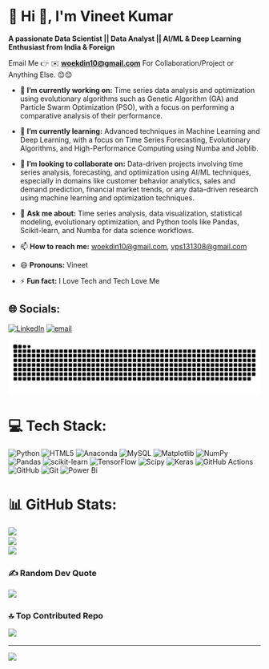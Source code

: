# 💫 Hi 👋, I'm Vineet Kumar
**A passionate Data Scientist || Data Analyst || AI/ML & Deep Learning Enthusiast from India & Foreign**

Email Me 👉 ✉️ **woekdin10@gmail.com** For Collaboration/Project or Anything Else. 😊😊

- 🔭 **I’m currently working on:** Time series data analysis and optimization using evolutionary algorithms such as Genetic Algorithm (GA) and Particle Swarm Optimization (PSO), with a focus on performing a comparative analysis of their performance.


- 🌱 **I’m currently learning:** Advanced techniques in Machine Learning and Deep Learning, with a focus on Time Series Forecasting, Evolutionary Algorithms, and High-Performance Computing using Numba and Joblib.
- 👯 **I’m looking to collaborate on:** Data-driven projects involving time series analysis, forecasting, and optimization using AI/ML techniques, especially in domains like customer behavior analytics, sales and demand prediction, financial market trends, or any data-driven research using machine learning and optimization techniques.

- 💬 **Ask me about:** Time series analysis, data visualization, statistical modeling, evolutionary optimization, and Python tools like Pandas, Scikit-learn, and Numba for data science workflows.

- 📫 **How to reach me:** woekdin10@gmail.com, vps131308@gmail.com
- 😄 **Pronouns:** Vineet
- ⚡ **Fun fact:** I Love Tech and Tech Love Me
  
## 🌐 Socials:
[![LinkedIn](https://img.shields.io/badge/LinkedIn-%230077B5.svg?logo=linkedin&logoColor=white)](https://linkedin.com/in/vineet-kumar-97b824236/) [![email](https://img.shields.io/badge/Email-D14836?logo=gmail&logoColor=white)](mailto:woekdin10@gmail.com) 

<!-- Snake Game Repo View -->

<picture>
  <source media="(prefers-color-scheme: dark)" srcset="https://raw.githubusercontent.com/woekdin123/woekdin123/output/github-snake-dark.svg" />
  <source media="(prefers-color-scheme: light)" srcset="https://raw.githubusercontent.com/woekdin123/woekdin123/output/github-snake.svg" />
  <img alt="github-snake" src="https://raw.githubusercontent.com/woekdin123/woekdin123/output/github-snake.svg" />
</picture>

# 💻 Tech Stack:
![Python](https://img.shields.io/badge/python-3670A0?style=for-the-badge&logo=python&logoColor=ffdd54) ![HTML5](https://img.shields.io/badge/html5-%23E34F26.svg?style=for-the-badge&logo=html5&logoColor=white) ![Anaconda](https://img.shields.io/badge/Anaconda-%2344A833.svg?style=for-the-badge&logo=anaconda&logoColor=white) ![MySQL](https://img.shields.io/badge/mysql-4479A1.svg?style=for-the-badge&logo=mysql&logoColor=white) ![Matplotlib](https://img.shields.io/badge/Matplotlib-%23ffffff.svg?style=for-the-badge&logo=Matplotlib&logoColor=black) ![NumPy](https://img.shields.io/badge/numpy-%23013243.svg?style=for-the-badge&logo=numpy&logoColor=white) ![Pandas](https://img.shields.io/badge/pandas-%23150458.svg?style=for-the-badge&logo=pandas&logoColor=white) ![scikit-learn](https://img.shields.io/badge/scikit--learn-%23F7931E.svg?style=for-the-badge&logo=scikit-learn&logoColor=white) ![TensorFlow](https://img.shields.io/badge/TensorFlow-%23FF6F00.svg?style=for-the-badge&logo=TensorFlow&logoColor=white) ![Scipy](https://img.shields.io/badge/SciPy-%230C55A5.svg?style=for-the-badge&logo=scipy&logoColor=%white) ![Keras](https://img.shields.io/badge/Keras-%23D00000.svg?style=for-the-badge&logo=Keras&logoColor=white) ![GitHub Actions](https://img.shields.io/badge/github%20actions-%232671E5.svg?style=for-the-badge&logo=githubactions&logoColor=white) ![GitHub](https://img.shields.io/badge/github-%23121011.svg?style=for-the-badge&logo=github&logoColor=white) ![Git](https://img.shields.io/badge/git-%23F05033.svg?style=for-the-badge&logo=git&logoColor=white) ![Power Bi](https://img.shields.io/badge/power_bi-F2C811?style=for-the-badge&logo=powerbi&logoColor=black)
# 📊 GitHub Stats:
![](https://github-readme-stats.vercel.app/api?username=woekdin123&theme=dark&hide_border=false&include_all_commits=true&count_private=true)<br/>
![](https://nirzak-streak-stats.vercel.app/?user=woekdin123&theme=dark&hide_border=false)<br/>
![](https://github-readme-stats.vercel.app/api/top-langs/?username=woekdin123&theme=dark&hide_border=false&include_all_commits=true&count_private=true&layout=compact)

### ✍️ Random Dev Quote
![](https://quotes-github-readme.vercel.app/api?type=horizontal&theme=radical)

### 🔝 Top Contributed Repo
![](https://github-contributor-stats.vercel.app/api?username=woekdin123&limit=5&theme=dark&combine_all_yearly_contributions=true)

---
[![](https://visitcount.itsvg.in/api?id=woekdin123&icon=0&color=0)](https://visitcount.itsvg.in)

<!-- Proudly created with GPRM ( https://gprm.itsvg.in ) -->
